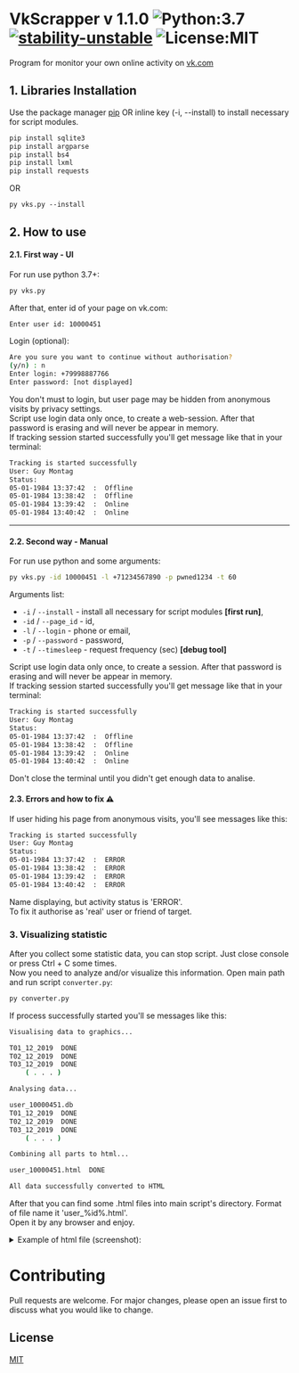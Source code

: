 # VkScrapper v 1.1.0 ![Python:3.7](https://img.shields.io/badge/Python-3.7-yellow) [![stability-unstable](https://img.shields.io/badge/stability-unstable-yellow.svg)](https://github.com/emersion/stability-badges#unstable) ![License:MIT](https://img.shields.io/github/license/V1A0/VkScrapper)
 
Program for monitor your own online activity on [vk.com]

## 1. Libraries Installation

Use the package manager [pip] OR inline key (-i, --install) to install necessary for script modules.

```bash
pip install sqlite3
pip install argparse
pip install bs4
pip install lxml
pip install requests
```
OR
```
py vks.py --install
```



## 2. How to use
#### 2.1. First way - UI
For run use python 3.7+:
```bash
py vks.py
```
After that, enter id of your page on vk.com:
```bash
Enter user id: 10000451
```
Login (optional):
```bash
Are you sure you want to continue without authorisation?
(y/n) : n
Enter login: +79998887766
Enter password: [not displayed]
```
You don't must to login, but user page may be hidden from anonymous visits by privacy settings.<br/>
Script use login data only once, to create a web-session. After that password is erasing and will never be appear in memory.<br/>
If tracking session started successfully you'll get message like that in your terminal:
```bash
Tracking is started successfully
User: Guy Montag
Status:
05-01-1984 13:37:42  :  Offline
05-01-1984 13:38:42  :  Offline
05-01-1984 13:39:42  :  Online
05-01-1984 13:40:42  :  Online
```
---

#### 2.2. Second way - Manual
For run use python and some arguments:
```bash
py vks.py -id 10000451 -l +71234567890 -p pwned1234 -t 60
```
Arguments list:
- `-i` / `--install` -  install all necessary for script modules <b>[first run]</b>,
- `-id` / `--page_id` - id,
- `-l` / `--login` - phone or email,
- `-p` / `--password` - password,
- `-t` / `--timesleep` - request frequency (sec) <b>[debug tool]</b>


Script use login data only once, to create a session. After that password is erasing and will never be appear in memory.<br/>
If tracking session started successfully you'll get message like that in your terminal:
```bash
Tracking is started successfully
User: Guy Montag
Status:
05-01-1984 13:37:42  :  Offline
05-01-1984 13:38:42  :  Offline
05-01-1984 13:39:42  :  Online
05-01-1984 13:40:42  :  Online

```
Don't close the terminal until you didn't get enough data to analise.


#### 2.3. Errors and how to fix ⚠
If user hiding his page from anonymous visits, you'll see messages like this:
```bash
Tracking is started successfully
User: Guy Montag
Status:
05-01-1984 13:37:42  :  ERROR
05-01-1984 13:38:42  :  ERROR
05-01-1984 13:39:42  :  ERROR
05-01-1984 13:40:42  :  ERROR
```
Name displaying, but activity status is 'ERROR'.<br/>
To fix it authorise as 'real' user or friend of target. 

### 3. Visualizing statistic
After you collect some statistic data, you can stop script. Just close console or press Ctrl + C some times.<br>
Now you need to analyze and/or visualize this information.
Open main path and run script ``` converter.py ```:
```bash
py converter.py
```
If process successfully started you'll se messages like this:
```bash
Visualising data to graphics...

T01_12_2019  DONE
T02_12_2019  DONE
T03_12_2019  DONE
    ( . . . )

Analysing data...

user_10000451.db
T01_12_2019  DONE
T02_12_2019  DONE
T03_12_2019  DONE
    ( . . . )

Combining all parts to html...

user_10000451.html  DONE

All data successfully converted to HTML
```
After that you can find some .html files into main script's directory. Format of file name it 'user_%id%.html'.<br>
Open it by any browser and enjoy.

<details> <summary> Example of html file (screenshot):</summary>

 <img src="https://raw.githubusercontent.com/V1A0/VkScrapper/master/.old/pics/example.png"
     alt="example-screenshot"
     style="float: left;" />
 
</details>

# Contributing
Pull requests are welcome. For major changes, please open an issue first to discuss what you would like to change.

## License
[MIT](https://choosealicense.com/licenses/mit/)

[vk.com]: (https://vk.com/)
[pip]:(https://pip.pypa.io/en/stable/)
